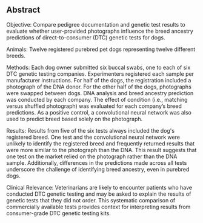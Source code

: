 ## Abstract

Objective: Compare pedigree documentation and genetic test results to evaluate whether user-provided photographs influence the breed ancestry predictions of direct-to-consumer (DTC) genetic tests for dogs.

Animals: Twelve registered purebred pet dogs representing twelve different breeds.

Methods: Each dog owner submitted six buccal swabs, one to each of six DTC genetic testing companies. Experimenters registered each sample per manufacturer instructions. For half of the dogs, the registration included a photograph of the DNA donor. For the other half of the dogs, photographs were swapped between dogs. DNA analysis and breed ancestry prediction was conducted by each company. The effect of condition (i.e., matching versus shuffled photograph) was evaluated for each company’s breed predictions. As a positive control, a convolutional neural network was also used to predict breed based solely on the photograph.

Results: Results from five of the six tests always included the dog's registered breed. One test and the convolutional neural network were unlikely to identify the registered breed and frequently returned results that were more similar to the photograph than the DNA. This result suggests that one test on the market relied on the photograph rather than the DNA sample. Additionally, differences in the predictions made across all tests underscore the challenge of identifying breed ancestry, even in purebred dogs.

Clinical Relevance: Veterinarians are likely to encounter patients who have conducted DTC genetic testing and may be asked to explain the results of genetic tests that they did not order. This systematic comparison of commercially available tests provides context for interpreting results from consumer-grade DTC genetic testing kits.

